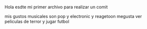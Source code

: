 Hola esdte mi primer archivo para realizar un comit

mis gustos musicales son pop y electronic y reagetoon
megusta ver peliculas de terror y jugar futbol 

